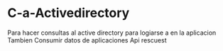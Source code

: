 # C-a-Activedirectory
Para hacer consultas al active directory para logiarse a en la aplicacion
Tambien Consumir datos de aplicaciones Api rescuest
